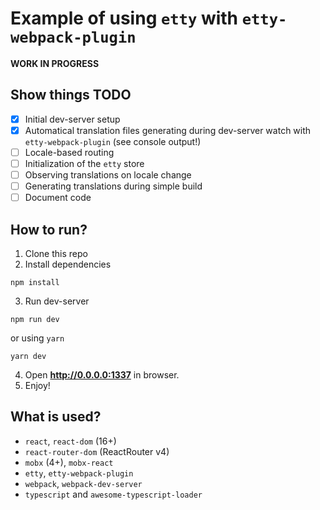 # Example of using `etty` with `etty-webpack-plugin`

**WORK IN PROGRESS**

## Show things TODO

- [x] Initial dev-server setup  
- [x] Automatical translation files generating during dev-server watch with `etty-webpack-plugin` (see console output!)
- [ ] Locale-based routing
- [ ] Initialization of the `etty` store
- [ ] Observing translations on locale change
- [ ] Generating translations during simple build 
- [ ] Document code

## How to run?
1. Clone this repo
2. Install dependencies
```
npm install
```
3. Run dev-server
```
npm run dev
```
or using `yarn`
```
yarn dev
```
4. Open **http://0.0.0.0:1337** in browser.
5. Enjoy!

## What is used?
- `react`, `react-dom` (16+)
- `react-router-dom` (ReactRouter v4)
- `mobx` (4+), `mobx-react`
- `etty`, `etty-webpack-plugin`
- `webpack`, `webpack-dev-server`
- `typescript` and `awesome-typescript-loader`
